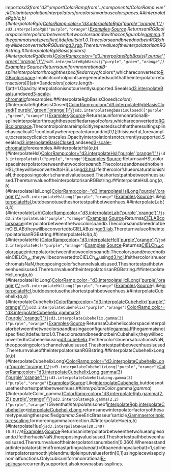 <scriptsetup>import*asd3from"d3";importColorRampfrom"../components/ColorRamp.vue";</script>#ColorinterpolationInterpolatorsforcolorsinvariouscolorspaces.##interpolateRgb(*a*,*b*){#interpolateRgb}<ColorRamp:color="d3.interpolateRgb('purple','orange')"/>```jsd3.interpolateRgb("purple","orange")```[Examples](https://observablehq.com/@d3/working-with-color)·[Source](https://github.com/d3/d3-interpolate/blob/main/src/rgb.js)·ReturnsanRGBcolorspaceinterpolatorbetweenthetwocolors*a*and*b*withaconfigurable[gamma](#interpolateColor_gamma).Ifthegammaisnotspecified,itdefaultsto1.0.Thecolors*a*and*b*neednotbeinRGB;theywillbeconvertedtoRGBusing[d3.rgb](../d3-color.md#rgb).ThereturnvalueoftheinterpolatorisanRGBstring.##interpolateRgbBasis(*colors*){#interpolateRgbBasis}<ColorRamp:color="d3.interpolateRgbBasis(['purple','green','orange'])"/>```jsd3.interpolateRgbBasis(["purple","green","orange"])```[Examples](https://observablehq.com/@d3/working-with-color)·[Source](https://github.com/d3/d3-interpolate/blob/main/src/rgb.js)·ReturnsauniformnonrationalB-splineinterpolatorthroughthespecifiedarrayof*colors*,whichareconvertedto[RGBcolorspace](../d3-color.md#rgb).Implicitcontrolpointsaregeneratedsuchthattheinterpolatorreturns*colors*[0]at*t*=0and*colors*[*colors*.length-1]at*t*=1.Opacityinterpolationisnotcurrentlysupported.Seealso[d3.interpolateBasis](./value.md#interpolateBasis),andsee[d3-scale-chromatic](../d3-scale-chromatic.md)forexamples.##interpolateRgbBasisClosed(*colors*){#interpolateRgbBasisClosed}<ColorRamp:color="d3.interpolateRgbBasisClosed(['purple','green','orange'])"/>```jsd3.interpolateRgbBasisClosed(["purple","green","orange"])```[Examples](https://observablehq.com/@d3/working-with-color)·[Source](https://github.com/d3/d3-interpolate/blob/main/src/rgb.js)·ReturnsauniformnonrationalB-splineinterpolatorthroughthespecifiedarrayof*colors*,whichareconvertedto[RGBcolorspace](../d3-color.md#rgb).ThecontrolpointsareimplicitlyrepeatedsuchthattheresultingsplinehascyclicalC²continuitywhenrepeatedaround*t*in[0,1];thisisuseful,forexample,tocreatecyclicalcolorscales.Opacityinterpolationisnotcurrentlysupported.Seealso[d3.interpolateBasisClosed](./value.md#interpolateBasisClosed),andsee[d3-scale-chromatic](../d3-scale-chromatic.md)forexamples.##interpolateHsl(*a*,*b*){#interpolateHsl}<ColorRamp:color="d3.interpolateHsl('purple','orange')"/>```jsd3.interpolateHsl("purple","orange")```[Examples](https://observablehq.com/@d3/working-with-color)·[Source](https://github.com/d3/d3-interpolate/blob/main/src/hsl.js)·ReturnsanHSLcolorspaceinterpolatorbetweenthetwocolors*a*and*b*.Thecolors*a*and*b*neednotbeinHSL;theywillbeconvertedtoHSLusing[d3.hsl](../d3-color.md#hsl).Ifeithercolor’shueorsaturationisNaN,theopposingcolor’schannelvalueisused.Theshortestpathbetweenhuesisused.ThereturnvalueoftheinterpolatorisanRGBstring.##interpolateHslLong(*a*,*b*){#interpolateHslLong}<ColorRamp:color="d3.interpolateHslLong('purple','orange')"/>```jsd3.interpolateHslLong("purple","orange")```[Examples](https://observablehq.com/@d3/working-with-color)·[Source](https://github.com/d3/d3-interpolate/blob/main/src/hsl.js)·Like[interpolateHsl](#interpolateHsl),butdoesnotusetheshortestpathbetweenhues.##interpolateLab(*a*,*b*){#interpolateLab}<ColorRamp:color="d3.interpolateLab('purple','orange')"/>```jsd3.interpolateLab("purple","orange")```[Examples](https://observablehq.com/@d3/working-with-color)·[Source](https://github.com/d3/d3-interpolate/blob/main/src/lab.js)·Returnsa[CIELABcolorspace](https://en.wikipedia.org/wiki/Lab_color_space#CIELAB)interpolatorbetweenthetwocolors*a*and*b*.Thecolors*a*and*b*neednotbeinCIELAB;theywillbeconvertedtoCIELABusing[d3.lab](../d3-color.md#lab).ThereturnvalueoftheinterpolatorisanRGBstring.##interpolateHcl(*a*,*b*){#interpolateHcl}<ColorRamp:color="d3.interpolateHcl('purple','orange')"/>```jsd3.interpolateHcl("purple","orange")```[Examples](https://observablehq.com/@d3/working-with-color)·[Source](https://github.com/d3/d3-interpolate/blob/main/src/hcl.js)·Returnsa[CIELCh<sub>ab</sub>colorspace](https://en.wikipedia.org/wiki/CIELAB_color_space#Cylindrical_representation:_CIELCh_or_CIEHLC)interpolatorbetweenthetwocolors*a*and*b*.Thecolors*a*and*b*neednotbeinCIELCh<sub>ab</sub>;theywillbeconvertedtoCIELCh<sub>ab</sub>using[d3.hcl](../d3-color.md#hcl).Ifeithercolor’shueorchromaisNaN,theopposingcolor’schannelvalueisused.Theshortestpathbetweenhuesisused.ThereturnvalueoftheinterpolatorisanRGBstring.##interpolateHclLong(*a*,*b*){#interpolateHclLong}<ColorRamp:color="d3.interpolateHclLong('purple','orange')"/>```jsd3.interpolateHclLong("purple","orange")```[Examples](https://observablehq.com/@d3/working-with-color)·[Source](https://github.com/d3/d3-interpolate/blob/main/src/hcl.js)·Like[interpolateHcl](#interpolateHcl),butdoesnotusetheshortestpathbetweenhues.##interpolateCubehelix(*a*,*b*){#interpolateCubehelix}<ColorRamp:color="d3.interpolateCubehelix('purple','orange')"/>```jsd3.interpolateCubehelix("purple","orange")```<ColorRamp:color="d3.interpolateCubehelix.gamma(3)('purple','orange')"/>```jsd3.interpolateCubehelix.gamma(3)("purple","orange")```[Examples](https://observablehq.com/@d3/working-with-color)·[Source](https://github.com/d3/d3-interpolate/blob/main/src/cubehelix.js)·ReturnsaCubehelixcolorspaceinterpolatorbetweenthetwocolors*a*and*b*usingaconfigurable[gamma](#interpolateColor_gamma).Ifthegammaisnotspecified,itdefaultsto1.0.Thecolors*a*and*b*neednotbeinCubehelix;theywillbeconvertedtoCubehelixusing[d3.cubehelix](../d3-color.md#cubehelix).Ifeithercolor’shueorsaturationisNaN,theopposingcolor’schannelvalueisused.Theshortestpathbetweenhuesisused.ThereturnvalueoftheinterpolatorisanRGBstring.##interpolateCubehelixLong(*a*,*b*){#interpolateCubehelixLong}<ColorRamp:color="d3.interpolateCubehelixLong('purple','orange')"/>```jsd3.interpolateCubehelixLong("purple","orange")```<ColorRamp:color="d3.interpolateCubehelixLong.gamma(3)('purple','orange')"/>```jsd3.interpolateCubehelixLong.gamma(3)("purple","orange")```[Examples](https://observablehq.com/@d3/working-with-color)·[Source](https://github.com/d3/d3-interpolate/blob/main/src/cubehelix.js)·Like[interpolateCubehelix](#interpolateCubehelix),butdoesnotusetheshortestpathbetweenhues.##*interpolateColor*.gamma(*gamma*){#interpolateColor_gamma}<ColorRamp:color="d3.interpolateRgb.gamma(2.2)('purple','orange')"/>```jsd3.interpolateRgb.gamma(2.2)("purple","orange")```Giventhat*interpolate*isoneof[interpolateRgb](#interpolateRgb),[interpolateCubehelix](#interpolateCubehelix)or[interpolateCubehelixLong](#interpolateCubehelixLong),returnsanewinterpolatorfactoryofthesametypeusingthespecified*gamma*.SeeEricBrasseur’sarticle,[Gammaerrorinpicturescaling](http://www.ericbrasseur.org/gamma.html),formoreongammacorrection.##interpolateHue(*a*,*b*){#interpolateHue}```jsd3.interpolateHue(20,340)(0.5)//0```[Examples](https://observablehq.com/@d3/working-with-color)·[Source](https://github.com/d3/d3-interpolate/blob/main/src/hue.js)·Returnsaninterpolatorbetweenthetwohueangles*a*and*b*.IfeitherhueisNaN,theopposingvalueisused.Theshortestpathbetweenhuesisused.Thereturnvalueoftheinterpolatorisanumberin[0,360).Whereasstandardinterpolatorsblendfromastartingvalue*a*at*t*=0toanendingvalue*b*at*t*=1,splineinterpolatorssmoothlyblendmultipleinputvaluesfor*t*in[0,1]usingpiecewisepolynomialfunctions.Onlycubicuniformnonrational[B-splines](https://en.wikipedia.org/wiki/B-spline)arecurrentlysupported,alsoknownasbasissplines.